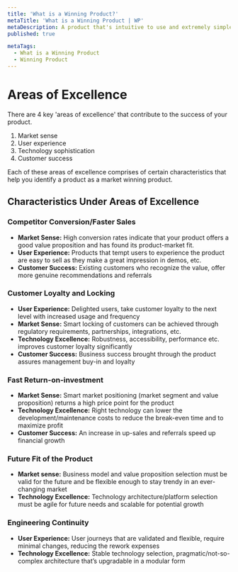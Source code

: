 ```yaml
---
title: 'What is a Winning Product?'
metaTitle: 'What is a Winning Product | WP'
metaDescription: A product that's intuitive to use and extremely simple to understand is a market winner. Is there a greater validation for a product than its users? That’s why, to build a winning product you require much more than engineering excellence.
published: true

metaTags:
  - What is a Winning Product
  - Winning Product
---
```

# Areas of Excellence
There are 4 key 'areas of excellence' that contribute to the success of your product.
1.	Market sense
2.	User experience
3.	Technology sophistication
4.	Customer success

Each of these areas of excellence comprises of certain characteristics that help you identify a product as a market winning product.

## Characteristics Under Areas of Excellence 
### Competitor Conversion/Faster Sales
-	**Market Sense:** High conversion rates indicate that your product offers a good value proposition and has found its product-market fit.
-	**User Experience:** Products that tempt users to experience the product are easy to sell as they make a great impression in demos, etc.
-	**Customer Success:** Existing customers who recognize the value, offer more genuine recommendations and referrals


### Customer Loyalty and Locking
-	**User Experience:** Delighted users, take customer loyalty to the next level with increased usage and frequency
-	**Market Sense:** Smart locking of customers can be achieved through regulatory requirements, partnerships, integrations, etc.
-	**Technology Excellence:** Robustness, accessibility, performance etc. improves customer loyalty significantly
-	**Customer Success:** Business success brought through the product assures management buy-in and loyalty


### Fast Return-on-investment
-	**Market Sense:** Smart market positioning (market segment and value proposition) returns a high price point for the product
-	**Technology Excellence:** Right technology can lower the development/maintenance costs to reduce the break-even time and to maximize profit
-	**Customer Success:** An increase in up-sales and referrals speed up financial growth


### Future Fit of the Product
-	**Market sense:** Business model and value proposition selection must be valid for the future and be flexible enough to stay trendy in an ever-changing market
-	**Technology Excellence:** Technology architecture/platform selection must be agile for future needs and scalable for potential growth


### Engineering Continuity
-	**User Experience:** User journeys that are validated and flexible, require minimal changes, reducing the rework expenses
-	**Technology Excellence:** Stable technology selection, pragmatic/not-so-complex architecture that’s upgradable in a modular form

